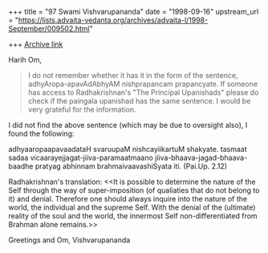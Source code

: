 +++
title = "97 Swami Vishvarupananda"
date = "1998-09-16"
upstream_url = "https://lists.advaita-vedanta.org/archives/advaita-l/1998-September/009502.html"

+++
[Archive link](https://lists.advaita-vedanta.org/archives/advaita-l/1998-September/009502.html)

Harih Om,

>I do not remember whether it has it in the
>form of the sentence, adhyAropa-apavAdAbhyAM nishprapancam prapancyate. If
>someone has access to Radhakrishnan's "The Principal Upanishads" please do
>check if the paingala upanishad has the same sentence. I would be very
>grateful for the information.

I did not find the above sentence (which may be due to oversight also), I
found the following:

adhyaaropaapavaadataH svaruupaM nishcayiikartuM shakyate. tasmaat sadaa
vicaarayejjagat-jiiva-paramaatmaano jiiva-bhaava-jagad-bhaava-baadhe pratyag
abhinnam brahmaivaavashiSyata iti. (Pai.Up. 2.12)

Radhakrishnan's translation:
<<It is possible to determine the nature of the Self through the way of
super-imposition (of qualiaties that do not belong to it) and denial.
Therefore one should always inquire into the nature of the world, the
individual and the supreme Self. With the denial of the (ultimate) reality
of the soul and the world, the innermost Self non-differentiated from
Brahman alone remains.>>

Greetings and Om,
Vishvarupananda


